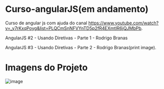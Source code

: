 # Curso-angularJS(em andamento)
Curso de angular js com ajuda do canal https://www.youtube.com/watch?v=_y7rKxqPoyg&list=PLQCmSnNFVYnTD5p2fR4EXmtlR6jQJMbPb.

AngularJS #2 - Usando Diretivas - Parte 1 - Rodrigo Branas

AngularJS #3 - Usando Diretivas - Parte 2 - Rodrigo Branas(print image).

# Imagens do Projeto

![image](https://user-images.githubusercontent.com/104870722/215145169-6bde9906-a142-45d8-ab91-c8d834e9eb03.png)

